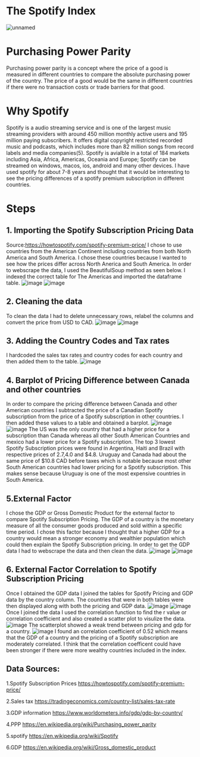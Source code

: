 # The Spotify Index

![unnamed](https://user-images.githubusercontent.com/120099114/206535243-492f6ef1-fd32-4691-a32b-b78e376e780a.png)

# Purchasing Power Parity
Purchasing power parity is a concept where the price of a good is measured in different countries to compare the absolute purchasing power of the country. The price of a good would be the same in different countries if there were no transaction costs or trade barriers for that good.

# Why Spotify
Spotify is a audio streaming service and is one of the largest music streaming providers with around 450 million monthly active users and 195 million paying subscribers. It offers digital copyright restricted recorded music and podcasts, which includes more than 82 million songs from record labels and media companies(5). Spotify is avialble in a total of 184 markets including Asia, Africa, Americas, Oceania and Europe; Spotify can be streamed on windows, macos, ios, android and many other devices. I have used spotify for about 7-8 years and thought that it would be interesting to see the pricing differences of a spotify premium subscription in different countries.

# Steps

## 1. Importing the Spotify Subscription Pricing Data 
Source:https://howtospotify.com/spotify-premium-price/
I chose to use countries from the American Continent including countries from both North America and South America. I chose these countries because I wanted to see how the prices differ across North Anerica and South America. In order to webscrape the data, I used the BeautifulSoup method as seen below. I indexed the correct table for The Americas and imported the dataframe table.
![image](https://user-images.githubusercontent.com/120099114/206542459-663751e1-2e21-4f8b-ab0b-1337acc8db2a.png)
![image](https://user-images.githubusercontent.com/120099114/206543429-c0369665-efea-4f35-977e-269aacd89ae0.png)

## 2. Cleaning the data
To clean the data I had to delete unnecessary rows, relabel the columns and convert the price from USD to CAD.
![image](https://user-images.githubusercontent.com/120099114/206544597-dcc7a77f-4f70-4ebf-be6f-d385cc33f691.png)
![image](https://user-images.githubusercontent.com/120099114/206544898-a27fde0c-9df5-4662-8191-0b95e6eda445.png)

## 3. Adding the Country Codes and Tax rates
I hardcoded the sales tax rates and country codes for each country and then added them to the table. 
![image](https://user-images.githubusercontent.com/120099114/206545485-fd635292-341a-4fe5-9da9-3d309623f594.png)

## 4. Barplot of Pricing Difference between Canada and other countries
In order to compare the pricing difference between Canada and other American countries I subtracted the price of a Canadian Spotify subscription from the price of a Spotify subscription in other countries. I then added these values to a table and obtained a barplot.
![image](https://user-images.githubusercontent.com/120099114/206546718-02c57a02-388c-4cfd-b19d-0ab9b374f8cf.png)
![image](https://user-images.githubusercontent.com/120099114/206546774-38af3911-44c3-4dca-907a-2e9cfcb0cf50.png)
The US was the only country that had a higher price for a subscription than Canada whereas all other South American Countries and mexico had a lower price for a Spotify subscription. The top 3 lowest Spotify Subscription prices were found in Argentina, Haiti and Brazil with respective prices of $2.7 ,$4.0 and $4.8. Uruguay and Canada had about the same price of $10.8 CAD before taxes which is notable because most other South American countries had lower pricing for a Spotify subscription. This makes sense because Uruguay is one of the most expensive countries in South America.

## 5.External Factor
I chose the GDP or Gross Domestic Product for the external factor to compare Spotify Subscription Pricing. The GDP of a country is the monetary measure of all the consumer goods produced and sold within a specific time period. I chose this factor because I thought that a higher GDP for a country would mean a stronger economy and wealthier population which could then explain the Spotify Subscription pricing. In order to get the GDP data I had to webscrape the data and then clean the data.
![image](https://user-images.githubusercontent.com/120099114/206551092-d6021ae5-2637-475b-8ef2-c5c3d68071b0.png)
![image](https://user-images.githubusercontent.com/120099114/206551295-ec555083-d345-45e7-bace-097ae170d6c5.png)

## 6. External Factor Correlation to Spotify Subscription Pricing
Once I obtained the GDP data I joined the tables for Spotify Pricing and GDP data by the country column. The countries that were in both tables were then displayed along with both the pricing and GDP data.
![image](https://user-images.githubusercontent.com/120099114/206551956-9d281760-de4a-4ef8-ab62-fe65c4b5a538.png)
![image](https://user-images.githubusercontent.com/120099114/206552108-3bdd4cc8-1736-45d5-998d-115e17d6c93f.png)
Once I joined the data I used the correlation function to find the r value or correlation coefficient and also created a scatter plot to visulize the data.
![image](https://user-images.githubusercontent.com/120099114/206552844-664606d1-bff7-4cd8-bbde-899f3ea8dfb6.png)
The scatterplot showed a weak trend between pricing and gdp for a country.
![image](https://user-images.githubusercontent.com/120099114/206552934-6f3829d4-8844-4a35-844f-d6483aeb9e5e.png)
I found an correlation coefficient of 0.52 which means that the GDP of a country and the pricing of a Spotify subscription are moderately correlated. I think that the correlation coefficent could have been stronger if there were more wealthy countries included in the index.

## Data Sources:

1.Spotify Subscription Prices
https://howtospotify.com/spotify-premium-price/

2.Sales tax
https://tradingeconomics.com/country-list/sales-tax-rate

3.GDP information
https://www.worldometers.info/gdp/gdp-by-country/

4.PPP
https://en.wikipedia.org/wiki/Purchasing_power_parity

5.spotify
https://en.wikipedia.org/wiki/Spotify

6.GDP
https://en.wikipedia.org/wiki/Gross_domestic_product
